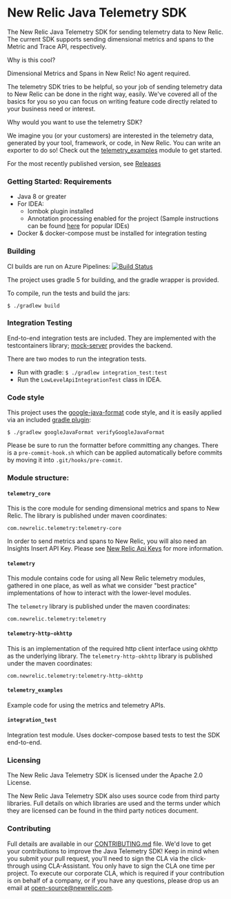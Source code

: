 # New Relic Java Telemetry SDK 
The New Relic Java Telemetry SDK for sending telemetry data to New Relic.
The current SDK supports sending dimensional metrics and spans to the Metric and Trace API, respectively.

Why is this cool?

Dimensional Metrics and Spans in New Relic! No agent required. 

The telemetry SDK tries to be helpful, so your job of sending telemetry data to New Relic can be done in the right way, easily. We've covered all of the basics for you so you can focus on writing feature code directly related to your business need or interest.

Why would you want to use the telemetry SDK?

We imagine you (or your customers) are interested in the telemetry data, generated by your tool, framework, or code, in New Relic. You can write an exporter to do so! Check out the [telemetry_examples](telemetry_examples) module to get started.

For the most recently published version, see [Releases](https://github.com/newrelic/newrelic-telemetry-sdk-java/releases)

### Getting Started: Requirements

* Java 8 or greater
* For IDEA:
    * lombok plugin installed
    * Annotation processing enabled for the project (Sample instructions can be found [here](https://immutables.github.io/apt.html) for popular IDEs)
* Docker & docker-compose must be installed for integration testing

### Building
CI builds are run on Azure Pipelines: 
[![Build Status](https://dev.azure.com/newrelic-builds/java/_apis/build/status/PR%20build%20for%20java%20telemetry?branchName=master)](https://dev.azure.com/newrelic-builds/java/_build/latest?definitionId=8&branchName=master)

The project uses gradle 5 for building, and the gradle wrapper is provided.

To compile, run the tests and build the jars:

`$ ./gradlew build`

### Integration Testing

End-to-end integration tests are included. 
They are implemented with the testcontainers library; [mock-server](https://github.com/jamesdbloom/mockserver) provides the backend.

There are two modes to run the integration tests.
* Run with gradle: `$ ./gradlew integration_test:test`
* Run the `LowLevelApiIntegrationTest` class in IDEA.

### Code style
This project uses the [google-java-format](https://github.com/google/google-java-format) code style, and it is 
easily applied via an included [gradle plugin](https://github.com/sherter/google-java-format-gradle-plugin):

`$ ./gradlew googleJavaFormat verifyGoogleJavaFormat`

Please be sure to run the formatter before committing any changes. There is a `pre-commit-hook.sh` which can 
be applied automatically before commits by moving it into `.git/hooks/pre-commit`.

### Module structure:

#### `telemetry_core`
This is the core module for sending dimensional metrics and spans to New Relic. The library is published under maven coordinates:

`com.newrelic.telemetry:telemetry-core`

In order to send metrics and spans to New Relic, you will also need an Insights Insert API Key. 
Please see [New Relic Api Keys](https://docs.newrelic.com/docs/apis/getting-started/intro-apis/understand-new-relic-api-keys#user-api-key)
for more information.

#### `telemetry`
This module contains code for using all New Relic telemetry modules, gathered in one place, as well as what we 
consider "best practice" implementations of how to interact with the lower-level modules.

The `telemetry` library is published under the maven coordinates:

`com.newrelic.telemetry:telemetry`

#### `telemetry-http-okhttp`
This is an implementation of the required http client interface using okhttp as the underlying library.
The `telemetry-http-okhttp` library is published under the maven coordinates:

`com.newrelic.telemetry:telemetry-http-okhttp`

#### `telemetry_examples`
Example code for using the metrics and telemetry APIs.

#### `integration_test`
Integration test module. Uses docker-compose based tests to test the SDK end-to-end.

### Licensing
The New Relic Java Telemetry SDK is licensed under the Apache 2.0 License.

The New Relic Java Telemetry SDK also uses source code from third party libraries. 
Full details on which libraries are used and the terms under which they are licensed can be found in the 
third party notices document.

### Contributing
Full details are available in our [CONTRIBUTING.md](CONTRIBUTING.md) file. 
We'd love to get your contributions to improve the Java Telemetry SDK! Keep in mind when you submit your pull request, you'll need to sign the CLA via the click-through using CLA-Assistant. You only have to sign the CLA one time per project.
To execute our corporate CLA, which is required if your contribution is on behalf of a company, or if you have any questions, please drop us an email at open-source@newrelic.com. 
